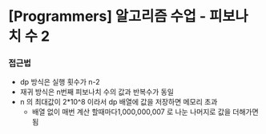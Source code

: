 # [Programmers] 알고리즘 수업 - 피보나치 수 2

### 접근법

- dp 방식은 실행 횟수가 n-2
- 재귀 방식은 n번째 피보나치 수의 값과 반복수가 동일
- n 의 최대값이 2*10^8 이라서 dp 배열에 값을 저장하면 메모리 초과
  - 배열 없이 매번 계산 할때마다1,000,000,007 로 나눈 나머지로 값을 더해가면 됨